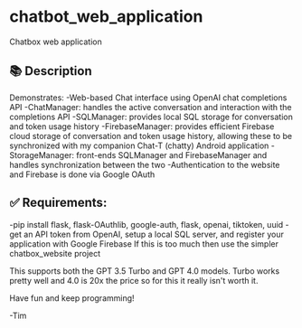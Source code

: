 # chatbot_web_application
Chatbox web application
## 📚 Description
Demonstrates:
  -Web-based Chat interface using OpenAI chat completions API
  -ChatManager: handles the active conversation and interaction with the completions API
  -SQLManager: provides local SQL storage for conversation and token usage history
  -FirebaseManager: provides efficient Firebase cloud storage of conversation and token usage history, allowing these to be synchronized with my companion Chat-T (chatty) Android application
  -StorageManager: front-ends SQLManager and FirebaseManager and handles synchronization between the two
  -Authentication to the website and Firebase is done via Google OAuth

## ✅ Requirements:
  -pip install flask, flask-OAuthlib, google-auth, flask, openai, tiktoken, uuid
  -get an API token from OpenAI, setup a local SQL server, and register your application with Google Firebase
If this is too much then use the simpler chatbox_website project

This supports both the GPT 3.5 Turbo and GPT 4.0 models.  Turbo works pretty well and 4.0 is 20x the price so for this it really isn't worth it. 

Have fun and keep programming!

-Tim
